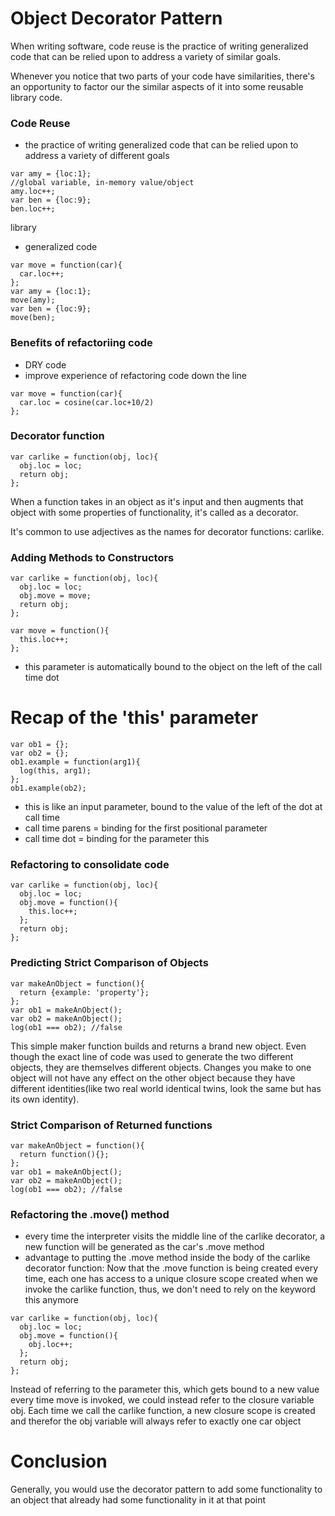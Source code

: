 # Object Decorator Pattern

When writing software, code reuse is the practice of writing generalized code that can be relied upon to address a variety of similar goals.

Whenever you notice that two parts of your code have similarities, there's an opportunity to factor our the similar aspects of it into some reusable library code.

### Code Reuse
- the practice of writing generalized code that can be relied upon to address a variety of different goals
```
var amy = {loc:1};
//global variable, in-memory value/object
amy.loc++;
var ben = {loc:9};
ben.loc++;
```

library
- generalized code 
```
var move = function(car){
  car.loc++;
};
var amy = {loc:1};
move(amy);
var ben = {loc:9};
move(ben);
```

### Benefits of refactoriing code
- DRY code
- improve experience of refactoring code down the line
```
var move = function(car){
  car.loc = cosine(car.loc+10/2)
};
```
### Decorator function
```
var carlike = function(obj, loc){
  obj.loc = loc;
  return obj;
};
```
When a function takes in an object as it's input and then augments that object with some properties of functionality, it's called as a decorator.

It's common to use adjectives as the names for decorator functions: carlike.

### Adding Methods to Constructors
```
var carlike = function(obj, loc){
  obj.loc = loc;
  obj.move = move;
  return obj;
};

var move = function(){
  this.loc++;
};
```
- this parameter is automatically bound to the object on the left of the call time dot

# Recap of the 'this' parameter
```
var ob1 = {};
var ob2 = {};
ob1.example = function(arg1){
  log(this, arg1);
};
ob1.example(ob2);
```
- this is like an input parameter, bound to the value of the left of the dot at call time
- call time parens = binding for the first positional parameter
- call time dot = binding for the parameter this 

### Refactoring to consolidate code
```
var carlike = function(obj, loc){
  obj.loc = loc;
  obj.move = function(){
    this.loc++;
  };
  return obj;
};
```

### Predicting Strict Comparison of Objects
```
var makeAnObject = function(){
  return {example: 'property'};
};
var ob1 = makeAnObject();
var ob2 = makeAnObject();
log(ob1 === ob2); //false
```
This simple maker function builds and returns a brand new object.
Even though the exact line of code was used to generate the two different objects, they are themselves different objects.
Changes you make to one object will not have any effect on the other object because they have different identities(like two real world identical twins, look the same but has its own identity).

### Strict Comparison of Returned functions
```
var makeAnObject = function(){
  return function(){};
};
var ob1 = makeAnObject();
var ob2 = makeAnObject();
log(ob1 === ob2); //false
```

### Refactoring the .move() method
- every time the interpreter visits the middle line of the carlike decorator, a new function will be generated as the car's .move method
- advantage to putting the .move method inside the body of the carlike decorator function:
Now that the .move function is being created every time, each one has access to a unique closure scope created when we invoke the carlike function, thus, we don't need to rely on the keyword this anymore
```
var carlike = function(obj, loc){
  obj.loc = loc;
  obj.move = function(){
    obj.loc++;
  };
  return obj;
};
```
Instead of referring to the parameter this, which gets bound to a new value every time move is invoked, we could instead refer to the closure variable obj.
Each time we call the carlike function, a new closure scope is created and therefor the obj variable will always refer to exactly one car object

# Conclusion
Generally, you would use the decorator pattern to add some functionality to an object that already had some functionality in it at that point